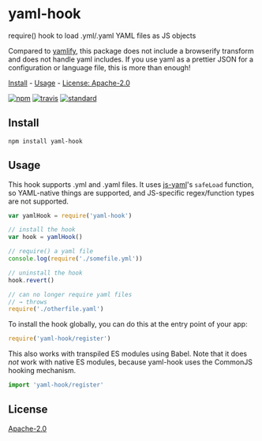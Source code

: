 # yaml-hook
require() hook to load .yml/.yaml YAML files as JS objects

Compared to [yamlify](https://github.com/dmapper/yamlify), this package does not include a browserify transform and does not handle yaml includes. If you use yaml as a prettier JSON for a configuration or language file, this is more than enough!

[Install](#install) - [Usage](#usage) - [License: Apache-2.0](#license)

[![npm][npm-image]][npm-url]
[![travis][travis-image]][travis-url]
[![standard][standard-image]][standard-url]

[npm-image]: https://img.shields.io/npm/v/yaml-hook.svg?style=flat-square
[npm-url]: https://www.npmjs.com/package/yaml-hook
[travis-image]: https://img.shields.io/travis/goto-bus-stop/yaml-hook.svg?style=flat-square
[travis-url]: https://travis-ci.org/goto-bus-stop/yaml-hook
[standard-image]: https://img.shields.io/badge/code%20style-standard-brightgreen.svg?style=flat-square
[standard-url]: http://npm.im/standard

## Install
```
npm install yaml-hook
```

## Usage
This hook supports .yml and .yaml files. It uses [js-yaml](https://github.com/nodeca/js-yaml)'s `safeLoad` function, so YAML-native things are supported, and JS-specific regex/function types are not supported.

```js
var yamlHook = require('yaml-hook')

// install the hook
var hook = yamlHook()

// require() a yaml file
console.log(require('./somefile.yml'))

// uninstall the hook
hook.revert()

// can no longer require yaml files
// → throws
require('./otherfile.yaml')
```

To install the hook globally, you can do this at the entry point of your app:

```js
require('yaml-hook/register')
```

This also works with transpiled ES modules using Babel. Note that it does _not_ work with native ES modules, because yaml-hook uses the CommonJS hooking mechanism.
```js
import 'yaml-hook/register'
```

## License
[Apache-2.0](LICENSE.md)
